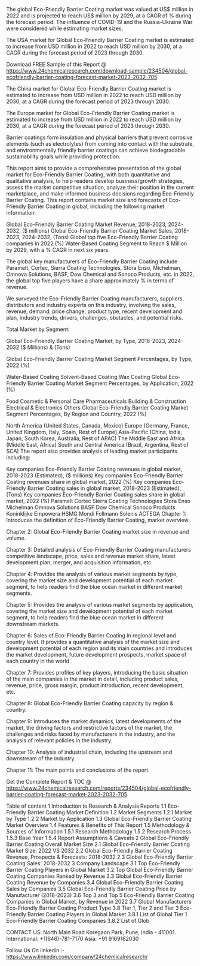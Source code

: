 The global Eco-Friendly Barrier Coating market was valued at US$ million in 2022 and is projected to reach US$ million by 2029, at a CAGR of % during the forecast period. The influence of COVID-19 and the Russia-Ukraine War were considered while estimating market sizes.

The USA market for Global Eco-Friendly Barrier Coating market is estimated to increase from USD million in 2022 to reach USD million by 2030, at a CAGR during the forecast period of 2023 through 2030.

Download FREE Sample of this Report @ https://www.24chemicalresearch.com/download-sample/234504/global-ecofriendly-barrier-coating-forecast-market-2023-2032-705

The China market for Global Eco-Friendly Barrier Coating  market is estimated to increase from USD million in 2022 to reach USD million by 2030, at a CAGR during the forecast period of 2023 through 2030.

The Europe market for Global Eco-Friendly Barrier Coating  market is estimated to increase from USD million in 2022 to reach USD million by 2030, at a CAGR during the forecast period of 2023 through 2030.

Barrier coatings form insulation and physical barriers that prevent corrosive elements (such as electrolytes) from coming into contact with the substrate, and environmentally friendly barrier coatings can achieve biodegradable sustainability goals while providing protection.

This report aims to provide a comprehensive presentation of the global market for Eco-Friendly Barrier Coating, with both quantitative and qualitative analysis, to help readers develop business/growth strategies, assess the market competitive situation, analyze their position in the current marketplace, and make informed business decisions regarding Eco-Friendly Barrier Coating. This report contains market size and forecasts of Eco-Friendly Barrier Coating in global, including the following market information:

Global Eco-Friendly Barrier Coating Market Revenue, 2018-2023, 2024-2032, ($ millions)
Global Eco-Friendly Barrier Coating Market Sales, 2018-2023, 2024-2032, (Tons)
Global top five Eco-Friendly Barrier Coating companies in 2022 (%)
Water-Based Coating Segment to Reach $ Million by 2029, with a % CAGR in next six years.

The global key manufacturers of Eco-Friendly Barrier Coating include Paramelt, Cortec, Sierra Coating Technologies, Stora Enso, Michelman, Omnova Solutions, BASF, Dow Chemical and Sonoco Products, etc. in 2022, the global top five players have a share approximately % in terms of revenue.

We surveyed the Eco-Friendly Barrier Coating manufacturers, suppliers, distributors and industry experts on this industry, involving the sales, revenue, demand, price change, product type, recent development and plan, industry trends, drivers, challenges, obstacles, and potential risks.

Total Market by Segment:

Global Eco-Friendly Barrier Coating Market, by Type, 2018-2023, 2024-2032 ($ Millions) & (Tons)

Global Eco-Friendly Barrier Coating Market Segment Percentages, by Type, 2022 (%)

Water-Based Coating
Solvent-Based Coating
Wax Coating
Global Eco-Friendly Barrier Coating Market Segment Percentages, by Application, 2022 (%)

Food
Cosmetic & Personal Care
Pharmaceuticals
Building & Construction
Electrical & Electronics
Others
Global Eco-Friendly Barrier Coating Market Segment Percentages, By Region and Country, 2022 (%)

North America (United States, Canada, Mexico)
Europe (Germany, France, United Kingdom, Italy, Spain, Rest of Europe)
Asia-Pacific (China, India, Japan, South Korea, Australia, Rest of APAC)
The Middle East and Africa (Middle East, Africa)
South and Central America (Brazil, Argentina, Rest of SCA)
The report also provides analysis of leading market participants including:

Key companies Eco-Friendly Barrier Coating revenues in global market, 2018-2023 (Estimated), ($ millions)
Key companies Eco-Friendly Barrier Coating revenues share in global market, 2022 (%)
Key companies Eco-Friendly Barrier Coating sales in global market, 2018-2023 (Estimated), (Tons)
Key companies Eco-Friendly Barrier Coating sales share in global market, 2022 (%)
Paramelt
Cortec
Sierra Coating Technologies
Stora Enso
Michelman
Omnova Solutions
BASF
Dow Chemical
Sonoco Products
Koninklijke
Empowera
HSMG
Mondi
Follmann
Solenis
ACTEGA
Chapter 1: Introduces the definition of Eco-Friendly Barrier Coating, market overview.

Chapter 2: Global Eco-Friendly Barrier Coating market size in revenue and volume.

Chapter 3: Detailed analysis of Eco-Friendly Barrier Coating manufacturers competitive landscape, price, sales and revenue market share, latest development plan, merger, and acquisition information, etc.

Chapter 4: Provides the analysis of various market segments by type, covering the market size and development potential of each market segment, to help readers find the blue ocean market in different market segments.

Chapter 5: Provides the analysis of various market segments by application, covering the market size and development potential of each market segment, to help readers find the blue ocean market in different downstream markets.

Chapter 6: Sales of Eco-Friendly Barrier Coating in regional level and country level. It provides a quantitative analysis of the market size and development potential of each region and its main countries and introduces the market development, future development prospects, market space of each country in the world.

Chapter 7: Provides profiles of key players, introducing the basic situation of the main companies in the market in detail, including product sales, revenue, price, gross margin, product introduction, recent development, etc.

Chapter 8: Global Eco-Friendly Barrier Coating capacity by region & country.

Chapter 9: Introduces the market dynamics, latest developments of the market, the driving factors and restrictive factors of the market, the challenges and risks faced by manufacturers in the industry, and the analysis of relevant policies in the industry.

Chapter 10: Analysis of industrial chain, including the upstream and downstream of the industry.

Chapter 11: The main points and conclusions of the report.

Get the Complete Report & TOC @ https://www.24chemicalresearch.com/reports/234504/global-ecofriendly-barrier-coating-forecast-market-2023-2032-705

Table of content
1 Introduction to Research & Analysis Reports
1.1 Eco-Friendly Barrier Coating Market Definition
1.2 Market Segments
1.2.1 Market by Type
1.2.2 Market by Application
1.3 Global Eco-Friendly Barrier Coating Market Overview
1.4 Features & Benefits of This Report
1.5 Methodology & Sources of Information
1.5.1 Research Methodology
1.5.2 Research Process
1.5.3 Base Year
1.5.4 Report Assumptions & Caveats
2 Global Eco-Friendly Barrier Coating Overall Market Size
2.1 Global Eco-Friendly Barrier Coating Market Size: 2022 VS 2032
2.2 Global Eco-Friendly Barrier Coating Revenue, Prospects & Forecasts: 2018-2032
2.3 Global Eco-Friendly Barrier Coating Sales: 2018-2032
3 Company Landscape
3.1 Top Eco-Friendly Barrier Coating Players in Global Market
3.2 Top Global Eco-Friendly Barrier Coating Companies Ranked by Revenue
3.3 Global Eco-Friendly Barrier Coating Revenue by Companies
3.4 Global Eco-Friendly Barrier Coating Sales by Companies
3.5 Global Eco-Friendly Barrier Coating Price by Manufacturer (2018-2023)
3.6 Top 3 and Top 5 Eco-Friendly Barrier Coating Companies in Global Market, by Revenue in 2022
3.7 Global Manufacturers Eco-Friendly Barrier Coating Product Type
3.8 Tier 1, Tier 2 and Tier 3 Eco-Friendly Barrier Coating Players in Global Market
3.8.1 List of Global Tier 1 Eco-Friendly Barrier Coating Companies
3.8.2 List of Glob

CONTACT US:
North Main Road Koregaon Park, Pune, India - 411001.
International: +1(646)-781-7170
Asia: +91 9169162030

Follow Us On linkedin :- https://www.linkedin.com/company/24chemicalresearch/
